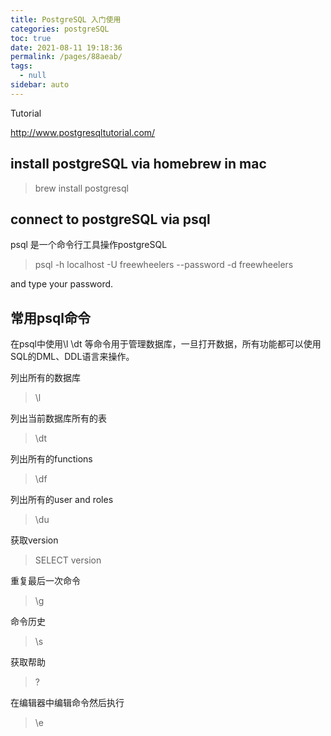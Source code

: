 ```yaml
---
title: PostgreSQL 入门使用
categories: postgreSQL
toc: true
date: 2021-08-11 19:18:36
permalink: /pages/88aeab/
tags: 
  - null
sidebar: auto
---
```


Tutorial

http://www.postgresqltutorial.com/


## install postgreSQL via homebrew in mac

> brew install postgresql

## connect to postgreSQL via psql 

psql 是一个命令行工具操作postgreSQL

> psql -h localhost -U freewheelers --password -d freewheelers

and type your password.


## 常用psql命令

在psql中使用\l \dt 等命令用于管理数据库，一旦打开数据，所有功能都可以使用SQL的DML、DDL语言来操作。

列出所有的数据库
> \l 

列出当前数据库所有的表
> \dt 

列出所有的functions
> \df

列出所有的user and roles
> \du

获取version
> SELECT version

重复最后一次命令
> \g

命令历史
> \s

获取帮助
> \?

在编辑器中编辑命令然后执行
> \e
